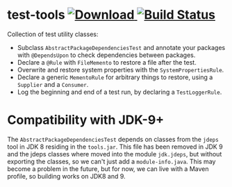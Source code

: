 # test-tools [![Download](https://api.bintray.com/packages/t1/javaee-helpers/test-tools/images/download.svg) ](https://bintray.com/t1/javaee-helpers/test-tools/_latestVersion) [![Build Status](https://travis-ci.org/t1/test-tools.svg)](https://travis-ci.org/t1/test-tools)

Collection of test utility classes:

* Subclass `AbstractPackageDependenciesTest` and annotate your packages with `@DependsUpon` to check dependencies between packages.
* Declare a `@Rule` with `FileMemento` to restore a file after the test.
* Overwrite and restore system properties with the `SystemPropertiesRule`.
* Declare a generic `MementoRule` for arbitrary things to restore, using a `Supplier` and a `Consumer`.
* Log the beginning and end of a test run, by declaring a `TestLoggerRule`.

# Compatibility with JDK-9+

The `AbstractPackageDependenciesTest` depends on classes from the `jdeps` tool in JDK 8 residing in the `tools.jar`.
This file has been removed in JDK 9 and the jdeps classes where moved into the module `jdk.jdeps`,
but without exporting the classes, so we can't just add a `module-info.java`.
This may become a problem in the future, but for now, we can live with a Maven profile, so building works on JDK8 and 9.
